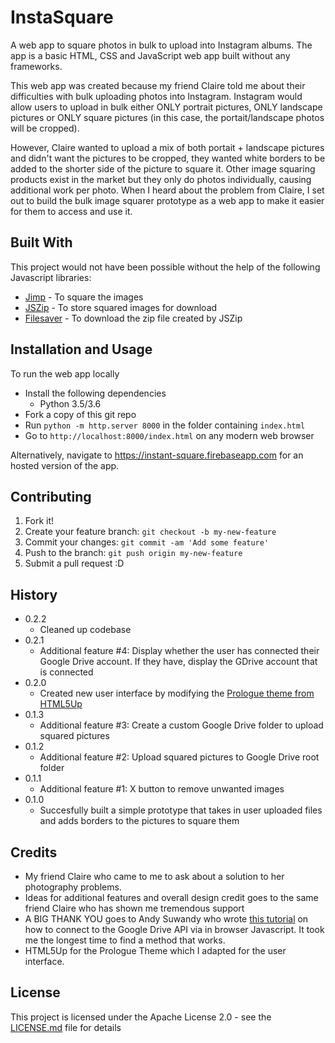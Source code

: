 # InstaSquare

A web app to square photos in bulk to upload into Instagram albums. The app is a basic HTML, CSS and JavaScript web app built without any frameworks.

This web app was created because my friend Claire told me about their difficulties with bulk uploading photos into Instagram. Instagram would allow users to upload in bulk either ONLY portrait pictures, ONLY landscape pictures or ONLY square pictures (in this case, the portait/landscape photos will be cropped). 

However, Claire wanted to upload a mix of both portait + landscape pictures and didn't want the pictures to be cropped, they wanted white borders to be added to the shorter side of the picture to square it. Other image squaring products exist in the market but they only do photos individually, causing additional work per photo. When I heard about the problem from Claire, I set out to build the bulk image squarer prototype as a web app to make it easier for them to access and use it.

## Built With

This project would not have been possible without the help of the following Javascript libraries:
* [Jimp](https://github.com/oliver-moran/jimp) - To square the images
* [JSZip](https://stuk.github.io/jszip/) - To store squared images for download
* [Filesaver](https://github.com/eligrey/FileSaver.js/) - To download the zip file created by JSZip

## Installation and Usage

To run the web app locally
* Install the following dependencies
    * Python 3.5/3.6
* Fork a copy of this git repo
* Run `python -m http.server 8000` in the folder containing `index.html`
* Go to `http://localhost:8000/index.html` on any modern web browser

Alternatively, navigate to https://instant-square.firebaseapp.com for an hosted version of the app.

## Contributing

1. Fork it!
2. Create your feature branch: `git checkout -b my-new-feature`
3. Commit your changes: `git commit -am 'Add some feature'`
4. Push to the branch: `git push origin my-new-feature`
5. Submit a pull request :D


## History
* 0.2.2
    * Cleaned up codebase
* 0.2.1
    * Additional feature #4: Display whether the user has connected their Google Drive account. If they have, display the GDrive account that is connected
* 0.2.0
    * Created new user interface by modifying the [Prologue theme from HTML5Up](https://html5up.net/prologue)
* 0.1.3
    * Additional feature #3: Create a custom Google Drive folder to upload squared pictures 
* 0.1.2
    * Additional feature #2: Upload squared pictures to Google Drive root folder
* 0.1.1
    * Additional feature #1: X button to remove unwanted images
* 0.1.0
    * Succesfully built a simple prototype that takes in user uploaded files and adds borders to the pictures to square them


## Credits

* My friend Claire who came to me to ask about a solution to her photography problems.
* Ideas for additional features and overall design credit goes to the same friend Claire who has shown me tremendous support
* A BIG THANK YOU goes to Andy Suwandy who wrote [this tutorial](http://bytutorial.com/tutorials/google-api/introduction-to-google-drive-api-using-javascript) on how to connect to the Google Drive API via in browser Javascript. It took me the longest time to find a method that works.
* HTML5Up for the Prologue Theme which I adapted for the user interface.

## License

This project is licensed under the Apache License 2.0 - see the [LICENSE.md](LICENSE.md) file for details